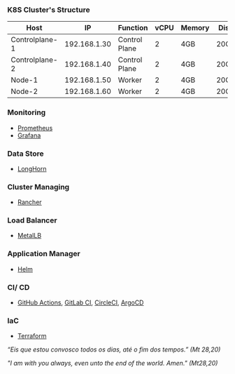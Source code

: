 ### K8S Cluster's Structure

|      Host       |      IP      |    Function   |    vCPU   |  Memory  |   Disk   |
|-----------------|--------------|---------------|-----------|----------|----------|
| Controlplane-1  | 192.168.1.30 | Control Plane |     2     |   4GB    |   20GB   |
| Controlplane-2  | 192.168.1.40 | Control Plane |     2     |   4GB    |   20GB   |
|      Node-1     | 192.168.1.50 |    Worker     |     2     |   4GB    |   20GB   |
|      Node-2     | 192.168.1.60 |    Worker     |     2     |   4GB    |   20GB   |



### Monitoring 

* [Prometheus](https://prometheus.io) 
* [Grafana](https://grafana.com)

### Data Store 

* [LongHorn](https://longhorn.io)

### Cluster Managing

* [Rancher](https://www.rancher.com)

### Load Balancer 

* [MetalLB](https://metallb.universe.tf)

### Application Manager

* [Helm](https://helm.sh)

### CI/ CD

* [GitHub Actions](https://github.com/features/actions), [GitLab CI](https://docs.gitlab.com/ee/ci/), [CircleCI](https://circleci.com), [ArgoCD](https://argoproj.github.io/cd/)

### IaC
* [Terraform](https://argoproj.github.io/cd/)

*“Eis que estou convosco todos os dias, até o fim dos tempos.” (Mt 28,20)*

*"I am with you always, even unto the end of the world. Amen." (Mt28,20)*
